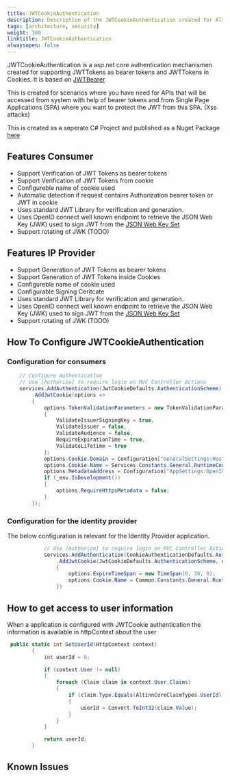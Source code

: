 ```yaml
---
title: JWTCookieAuthentication
description: Description of the JWTCookieAuthentication created for Altinn
tags: [architecture, security]
weight: 100
linktitle: JWTCookieAuthentication
alwaysopen: false
---
```


JWTCookieAuthentication is a asp.net core authentication mechanismen created for supporting JWTTokens as bearer tokens and JWTTokens
in Cookies. It is based on [JWTBearer](https://github.com/aspnet/Security/tree/master/src/Microsoft.AspNetCore.Authentication.JwtBearer) 

This is created for scenarios where you have need for APIs that will be accessed from system with help of bearer tokens and from
Single Page Applications (SPA) where you want to protect the JWT from this SPA. (Xss attacks)

This is created as a seperate C# Project and published as a Nuget Package [here](https://www.nuget.org/packages/JWTCookieAuthentication/)

## Features Consumer

- Support Verification of JWT Tokens as bearer tokens
- Support Verification of JWT Tokens from cookie
- Configureble name of cookie used
- Automatic detection if request contains Authorization bearer token or JWT in cookie
- Uses standard JWT Library for verification and generation. 
- Uses OpenID connect well known endpoint to retrieve the JSON Web Key (JWK) used to sign JWT from the [JSON Web Key Set](https://auth0.com/docs/jwks)
- Support rotating of JWK (TODO)

## Features IP Provider 
- Support Generation of JWT Tokens as bearer tokens
- Support Generation of JWT Tokens inside Cookies
- Configureble name of cookie used
- Configurable Signing Ceritcate
- Uses standard JWT Library for verification and generation. 
- Uses OpenID connect well known endpoint to retrieve the JSON Web Key (JWK) used to sign JWT from the [JSON Web Key Set](https://auth0.com/docs/jwks)
- Support rotating of JWK (TODO)


## How To Configure JWTCookieAuthentication


### Configuration for consumers

```C#
    // Configure Authentication
    // Use [Authorize] to require login on MVC Controller Actions
    services.AddAuthentication(JwtCookieDefaults.AuthenticationScheme)
        .AddJwtCookie(options =>
        {
            options.TokenValidationParameters = new TokenValidationParameters
            {
                ValidateIssuerSigningKey = true,
                ValidateIssuer = false,
                ValidateAudience = false,
                RequireExpirationTime = true,
                ValidateLifetime = true
            };
            options.Cookie.Domain = Configuration["GeneralSettings:HostName"];
            options.Cookie.Name = Services.Constants.General.RuntimeCookieName;
            options.MetadataAddress = Configuration["AppSettings:OpenIdWellKnownEndpoint"];
            if (_env.IsDevelopment())
            {
                options.RequireHttpsMetadata = false;
            }
        });

```


### Configuration for the identity provider
The below configuration is relevant for the Identity Provider application.




```c#
            // Use [Authorize] to require login on MVC Controller Actions
            services.AddAuthentication(CookieAuthenticationDefaults.AuthenticationScheme)
                .AddJwtCookie(JwtCookieDefaults.AuthenticationScheme, options =>
                {
                    options.ExpireTimeSpan = new TimeSpan(0, 30, 0);
                    options.Cookie.Name = Common.Constants.General.RuntimeCookieName;
                })
```

## How to get access to user information
When a application is configured with JWTCookie authentication the information is available in httpContext about the user


```c#
 public static int GetUserId(HttpContext context)
        {
            int userId = 0;

            if (context.User != null)
            {
                foreach (Claim claim in context.User.Claims)
                {
                    if (claim.Type.Equals(AltinnCoreClaimTypes.UserId))
                    {
                        userId = Convert.ToInt32(claim.Value);
                    }
                }
            }

            return userId;
        }
```



## Known Issues











